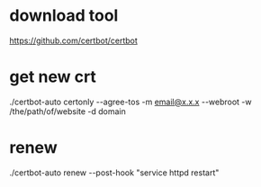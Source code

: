 # download tool
https://github.com/certbot/certbot

# get new crt
./certbot-auto certonly --agree-tos -m email@x.x.x --webroot -w /the/path/of/website -d domain

# renew
./certbot-auto renew --post-hook "service httpd restart"
